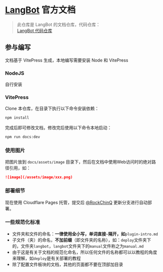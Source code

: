 # [LangBot](https://github.com/RockChinQ/LangBot) 官方文档

> 此仓库是 LangBot 的文档仓库，代码仓库：  
> [LangBot 代码仓库](https://github.com/RockChinQ/LangBot)  

## 参与编写

文档基于 VitePress 生成，本地编写需要安装 Node 和 VitePress

### NodeJS

自行安装

### VitePress 

Clone 本仓库，在目录下执行以下命令安装依赖：

```bash
npm install
```

完成后即可修改文档，修改完后使用以下命令本地启动：

```bash
npm run docs:dev
```

### 使用图片

把图片放到 `docs/assets/image` 目录下，然后在文档中使用Web访问时的绝对路径引用，如：

```markdown
![image](/assets/image/xxx.png)
```

### 部署细节

现在使用 Cloudflare Pages 托管，提交后 [@RockChinQ](https://github.com/RockChinQ) 更新分支进行自动部署。

### 一些规范化标准

- 文件夹和文件的命名：**一律使用全小写，单词直接`-`隔开，如**`plugin-intro.md`
- 子文件（夹）的命名，**不加前缀**（即文件夹的名称），如：`deploy`文件夹下的，文件夹`langbot`，`langbot`文件夹下的`manual`文件称之为`manual.md`
- 由于这是有关于文档的规范化命名，所以任何文件的名称都可以以教程的角度来理解，如`deploy`是有关部署的教程
- 除了配置文件板块的文档，其他的页面都不要在顶部加目录
